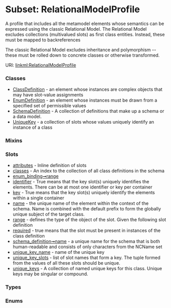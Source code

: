 
# Subset: RelationalModelProfile

A profile that includes all the metamodel elements whose semantics can be expressed using the classic Relational Model.
The Relational Model excludes collections (multivalued slots) as first class entities. Instead, these must be
mapped to backreferences

The classic Relational Model excludes inheritance and polymorphism -- these must be rolled down to
concrete classes or otherwise transformed.

URI: [linkml:RelationalModelProfile](https://w3id.org/linkml/RelationalModelProfile)


### Classes

 * [ClassDefinition](ClassDefinition.md) - an element whose instances are complex objects that may have slot-value assignments
 * [EnumDefinition](EnumDefinition.md) - an element whose instances must be drawn from a specified set of permissible values
 * [SchemaDefinition](SchemaDefinition.md) - A collection of definitions that make up a schema or a data model.
 * [UniqueKey](UniqueKey.md) - a collection of slots whose values uniquely identify an instance of a class

### Mixins


### Slots

 * [attributes](attributes.md) - Inline definition of slots
 * [classes](classes.md) - An index to the collection of all class definitions in the schema
 * [enum_binding➞range](enum_binding_range.md)
 * [identifier](identifier.md) - True means that the key slot(s) uniquely identifies the elements. There can be at most one identifier or key per container
 * [key](key.md) - True means that the key slot(s) uniquely identify the elements within a single container
 * [name](name.md) - the unique name of the element within the context of the schema.  Name is combined with the default prefix to form the globally unique subject of the target class.
 * [range](range.md) - defines the type of the object of the slot.  Given the following slot definition
 * [required](required.md) - true means that the slot must be present in instances of the class definition
 * [schema_definition➞name](schema_definition_name.md) - a unique name for the schema that is both human-readable and consists of only characters from the NCName set
 * [unique_key_name](unique_key_name.md) - name of the unique key
 * [unique_key_slots](unique_key_slots.md) - list of slot names that form a key. The tuple formed from the values of all these slots should be unique.
 * [unique_keys](unique_keys.md) - A collection of named unique keys for this class. Unique keys may be singular or compound.

### Types


### Enums
